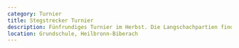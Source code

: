 ```yaml
---
category: Turnier
title: Stegstrecker Turnier
description: Fünfrundiges Turnier im Herbst. Die Langschachpartien finden mit mehreren Wochen Abstand statt.
location: Grundschule, Heilbronn-Biberach
---
```

